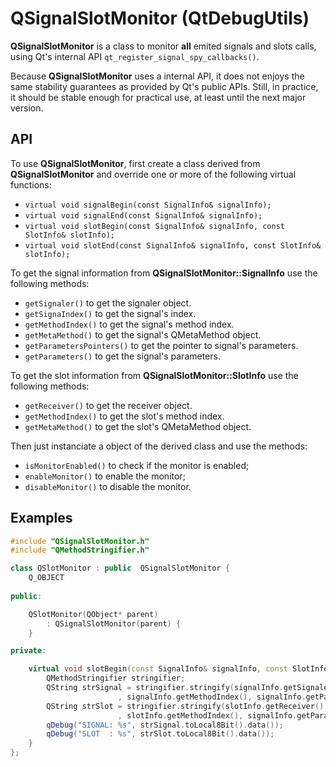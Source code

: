 # QSignalSlotMonitor (QtDebugUtils)

**QSignalSlotMonitor** is a class to monitor **all** emited signals and slots calls, using Qt's internal API `qt_register_signal_spy_callbacks()`.

Because **QSignalSlotMonitor** uses a internal API, it does not enjoys the same stability guarantees as provided by Qt's public APIs. Still, in practice, it should be stable enough for practical use, at least until the next major version.

## API

To use **QSignalSlotMonitor**, first create a class derived from **QSignalSlotMonitor** and override one or more of the following virtual functions:

* `virtual void signalBegin(const SignalInfo& signalInfo);`
* `virtual void signalEnd(const SignalInfo& signalInfo);`
* `virtual void slotBegin(const SignalInfo& signalInfo, const SlotInfo& slotInfo);`
* `virtual void slotEnd(const SignalInfo& signalInfo, const SlotInfo& slotInfo);`

To get the signal information from **QSignalSlotMonitor::SignalInfo** use the following methods:

* `getSignaler()` to get the signaler object.
* `getSignaIndex()` to get the signal's index.
* `getMethodIndex()` to get the signal's  method index.
* `getMetaMethod()` to get the signal's  QMetaMethod object.
* `getParametersPointers()` to get the pointer to signal's parameters.
* `getParameters()` to get the signal's parameters.

To get the slot information from **QSignalSlotMonitor::SlotInfo** use the following methods:

* `getReceiver()` to get the receiver object.
* `getMethodIndex()` to get the slot's  method index.
* `getMetaMethod()` to get the slot's  QMetaMethod object.

Then just instanciate a object of the derived class and use the methods:

* `isMonitorEnabled()` to check if the monitor is enabled;
* `enableMonitor()` to enable the monitor;
* `disableMonitor()` to disable the monitor.

## Examples

```C++
#include "QSignalSlotMonitor.h"
#include "QMethodStringifier.h"

class QSlotMonitor : public  QSignalSlotMonitor {
	Q_OBJECT
	
public:

	QSlotMonitor(QObject* parent)
		: QSignalSlotMonitor(parent) {
	}

private:

	virtual void slotBegin(const SignalInfo& signalInfo, const SlotInfo& slotInfo) override {
		QMethodStringifier stringifier;
		QString strSignal = stringifier.stringify(signalInfo.getSignaler()
						, signalInfo.getMethodIndex(), signalInfo.getParameters());
		QString strSlot = stringifier.stringify(slotInfo.getReceiver()
						, slotInfo.getMethodIndex(), signalInfo.getParameters());
		qDebug("SIGNAL: %s", strSignal.toLocal8Bit().data());
		qDebug("SLOT  : %s", strSlot.toLocal8Bit().data());
	}
};
```
